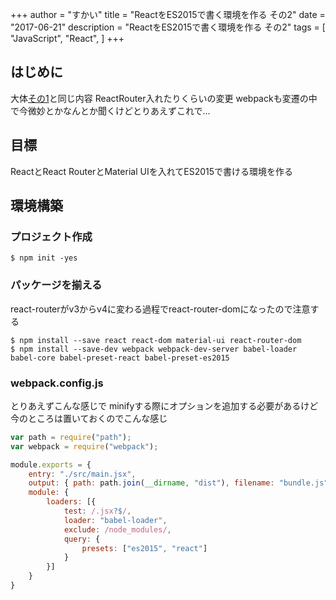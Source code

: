 +++
author = "すかい"
title = "ReactをES2015で書く環境を作る その2"
date = "2017-06-21"
description = "ReactをES2015で書く環境を作る その2"
tags = [
    "JavaScript",
    "React",
]
+++

## はじめに

大体[その1](../react%E3%82%92es2015%E3%81%A7%E6%9B%B8%E3%81%8F%E7%92%B0%E5%A2%83%E3%82%92%E4%BD%9C%E3%82%8B/)と同じ内容
ReactRouter入れたりくらいの変更
webpackも変遷の中で今微妙とかなんとか聞くけどとりあえずこれで…

## 目標

ReactとReact RouterとMaterial UIを入れてES2015で書ける環境を作る

## 環境構築

### プロジェクト作成

```
$ npm init -yes
```

### パッケージを揃える

react-routerがv3からv4に変わる過程でreact-router-domになったので注意する

```
$ npm install --save react react-dom material-ui react-router-dom
$ npm install --save-dev webpack webpack-dev-server babel-loader babel-core babel-preset-react babel-preset-es2015
```

### webpack.config.js

とりあえずこんな感じで
minifyする際にオプションを追加する必要があるけど今のところは置いておくのでこんな感じ

```js
var path = require("path");
var webpack = require("webpack");

module.exports = {
    entry: "./src/main.jsx",
    output: { path: path.join(__dirname, "dist"), filename: "bundle.js" },
    module: {
        loaders: [{
            test: /.jsx?$/,
            loader: "babel-loader",
            exclude: /node_modules/,
            query: {
                presets: ["es2015", "react"]
            }
        }]
    }
}
```

